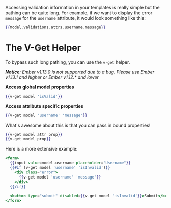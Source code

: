 Accessing validation information in your templates is really simple but the pathing can be quite long. For example, if we want to display the error `message` for the `username` attribute, it would look something like this:

```handlebars
{{model.validations.attrs.username.message}}
```

# The V-Get Helper
To bypass such long pathing, you can use the `v-get` helper.

_**Notice**: Ember v1.13.0 is not supported due to a bug. Please use Ember v1.13.1 and higher or Ember v1.12.* and lower_

**Access global model properties**
```handlebars
{{v-get model 'isValid'}}
```

**Access attribute specific properties**
```handlebars
{{v-get model 'username' 'message'}}
```

What's awesome about this is that you can pass in bound properties!

```handlebars
{{v-get model attr prop}}
{{v-get model prop}}
```

Here is a more extensive example:
```handlebars
<form>
  {{input value=model.username placeholder="Username"}}
  {{#if (v-get model 'username' 'isInvalid')}}
    <div class="error">
      {{v-get model 'username' 'message'}}
    </div>
  {{/if}}
  
  <button type="submit" disabled={{v-get model 'isInvalid'}}>Submit</button>
</form>
```
